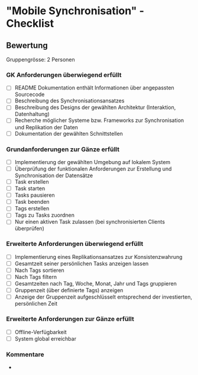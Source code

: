 # "Mobile Synchronisation" - Checklist

## Bewertung 
Gruppengrösse: 2 Personen

### GK Anforderungen überwiegend erfüllt
- [ ] README Dokumentation enthält Informationen über angepassten Sourcecode
- [ ] Beschreibung des Synchronisationsansatzes 
- [ ] Beschreibung des Designs der gewählten Architektur (Interaktion, Datenhaltung)
- [ ] Recherche möglicher Systeme bzw. Frameworks zur Synchronisation und Replikation der Daten
- [ ] Dokumentation der gewählten Schnittstellen

### Grundanforderungen **zur Gänze erfüllt**
- [ ] Implementierung der gewählten Umgebung auf lokalem System
- [ ] Überprüfung der funktionalen Anforderungen zur Erstellung und Synchronisation der Datensätze
- [ ] Task erstellen
- [ ] Task starten
- [ ] Tasks pausieren
- [ ] Task beenden
- [ ] Tags erstellen
- [ ] Tags zu Tasks zuordnen
- [ ] Nur einen aktiven Task zulassen (bei synchronisierten Clients überprüfen)

### Erweiterte Anforderungen **überwiegend erfüllt**
- [ ] Implementierung eines Replikationsansatzes zur Konsistenzwahrung
- [ ] Gesamtzeit seiner persönlichen Tasks anzeigen lassen
- [ ] Nach Tags sortieren
- [ ] Nach Tags filtern
- [ ] Gesamtzeiten nach Tag, Woche, Monat, Jahr und Tags gruppieren
- [ ] Gruppenzeit (über definierte Tags) anzeigen
- [ ] Anzeige der Gruppenzeit aufgeschlüsselt entsprechend der investierten, persönlichen Zeit

### Erweiterte Anforderungen **zur Gänze erfüllt**
- [ ] Offline-Verfügbarkeit
- [ ] System global erreichbar

### Kommentare
- 
